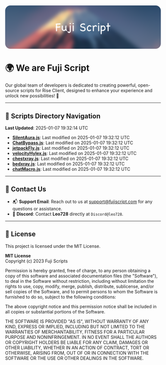 ![Banner](.github/b.webp)

# 🌍 **We are Fuji Script**

Our global team of developers is dedicated to creating powerful, open-source scripts for Rise Client, designed to enhance your experience and unlock new possibilities! 🌟

---
<!-- SCRIPTS_NAVIGATION_START -->
## 📂 **Scripts Directory Navigation**

**Last Updated**: 2025-01-07 19:32:14 UTC

- **[SilentAura.js](scripts/SilentAura.js)**: Last modified on 2025-01-07 19:32:12 UTC
- **[ChatBypass.js](scripts/ChatBypass.js)**: Last modified on 2025-01-07 19:32:12 UTC
- **[jetpackFly.js](scripts/jetpackFly.js)**: Last modified on 2025-01-07 19:32:12 UTC
- **[velocityHylex.js](scripts/velocityHylex.js)**: Last modified on 2025-01-07 19:32:12 UTC
- **[chestxray.js](scripts/chestxray.js)**: Last modified on 2025-01-07 19:32:12 UTC
- **[bedxray.js](scripts/bedxray.js)**: Last modified on 2025-01-07 19:32:12 UTC
- **[chatMacro.js](scripts/chatMacro.js)**: Last modified on 2025-01-07 19:32:12 UTC

<!-- SCRIPTS_NAVIGATION_END -->

---

## 💬 **Contact Us**  
- 📬 **Support Email**: Reach out to us at [support@fujiscript.com](mailto:support@fujiscript.com) for any questions or assistance.  
- 💬 **Discord**: Contact **Leo728** directly at `Discord@leo728`.

---

## 📜 **License**

This project is licensed under the MIT License.  

**MIT License**  
Copyright (c) 2023 Fuji Scripts  

Permission is hereby granted, free of charge, to any person obtaining a copy of this software and associated documentation files (the "Software"), to deal in the Software without restriction, including without limitation the rights to use, copy, modify, merge, publish, distribute, sublicense, and/or sell copies of the Software, and to permit persons to whom the Software is furnished to do so, subject to the following conditions:  

The above copyright notice and this permission notice shall be included in all copies or substantial portions of the Software.  

THE SOFTWARE IS PROVIDED "AS IS", WITHOUT WARRANTY OF ANY KIND, EXPRESS OR IMPLIED, INCLUDING BUT NOT LIMITED TO THE WARRANTIES OF MERCHANTABILITY, FITNESS FOR A PARTICULAR PURPOSE AND NONINFRINGEMENT. IN NO EVENT SHALL THE AUTHORS OR COPYRIGHT HOLDERS BE LIABLE FOR ANY CLAIM, DAMAGES OR OTHER LIABILITY, WHETHER IN AN ACTION OF CONTRACT, TORT OR OTHERWISE, ARISING FROM, OUT OF OR IN CONNECTION WITH THE SOFTWARE OR THE USE OR OTHER DEALINGS IN THE SOFTWARE.  
